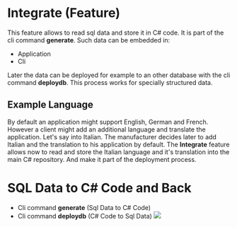 # Integrate (Feature)
This feature allows to read sql data and store it in C# code. It is part of the cli command **generate**. Such data can be embedded in:
* Application
* Cli

Later the data can be deployed for example to an other database with the cli command **deploydb**. This process works for specially structured data.

## Example Language
By default an application might support English, German and French. However a client might add an additional language and translate the application. Let's say into Italian. The manufacturer decides later to add Italian and the translation to his application by default. The **Integrate** feature allows now to read and store the Italian language and it's translation into the main C# repository. And make it part of the deployment process.

# SQL Data to C# Code and Back
* Cli command **generate** (Sql Data to C# Code)
* Cli command **deploydb** (C# Code to Sql Data)
![](/assets/feature-integrate.png)